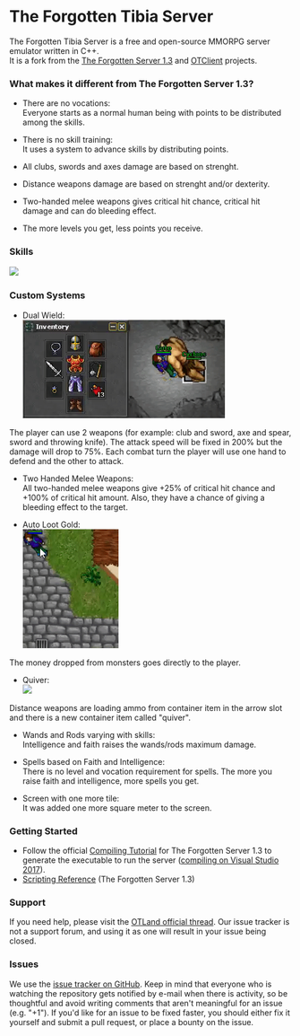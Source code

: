 The Forgotten Tibia Server
===============

The Forgotten Tibia Server is a free and open-source MMORPG server emulator written in C++.<br />
It is a fork from the [The Forgotten Server 1.3](https://github.com/otland/forgottenserver/commit/3b63f65) and [OTClient]() projects.

### What makes it different from The Forgotten Server 1.3?

* There are no vocations:<br />
Everyone starts as a normal human being with points to be distributed among the skills.

* There is no skill training:<br />
It uses a system to advance skills by distributing points.

* All clubs, swords and axes damage are based on strenght.

* Distance weapons damage are based on strenght and/or dexterity.

* Two-handed melee weapons gives critical hit chance, critical hit damage and can do bleeding effect.

* The more levels you get, less points you receive.

### Skills
![](images/CharacterMastery.gif)

### Custom Systems

* Dual Wield:<br />
![](images/DualWield.gif)

The player can use 2 weapons (for example: club and sword, axe and spear, sword and throwing knife). The attack speed will be fixed in 200% but the damage will drop to 75%. Each combat turn the player will use one hand to defend and the other to attack.

* Two Handed Melee Weapons:<br />
All two-handed melee weapons give +25% of critical hit chance and +100% of critical hit amount. Also, they have a chance of giving a bleeding effect to the target.

* Auto Loot Gold:<br />
![](images/AutoLoot.gif)

The money dropped from monsters goes directly to the player.

* Quiver:<br />
![](images/Quiver.gif)

Distance weapons are loading ammo from container item in the arrow slot and there is a new container item called "quiver".

* Wands and Rods varying with skills:<br />
Intelligence and faith raises the wands/rods maximum damage.

* Spells based on Faith and Intelligence:<br />
There is no level and vocation requirement for spells. The more you raise faith and intelligence, more spells you get.

* Screen with one more tile:<br />
It was added one more square meter to the screen.

### Getting Started

* Follow the official [Compiling Tutorial](https://github.com/otland/forgottenserver/wiki/Compiling) for The Forgotten Server 1.3 to generate the executable to run the server ([compiling on Visual Studio 2017](https://github.com/otland/forgottenserver/wiki/Compiling-on-Windows-%28vcpkg%29)).
* [Scripting Reference](https://github.com/otland/forgottenserver/wiki/Script-Interface) (The Forgotten Server 1.3)

### Support

If you need help, please visit the [OTLand official thread](https://otland.net/threads/otclient-the-forgotten-tibia-server-0-8.262301/). Our issue tracker is not a support forum, and using it as one will result in your issue being closed.

### Issues

We use the [issue tracker on GitHub](https://github.com/GustavoContreiras/TheForgottenTibiaServer/issues). Keep in mind that everyone who is watching the repository gets notified by e-mail when there is activity, so be thoughtful and avoid writing comments that aren't meaningful for an issue (e.g. "+1"). If you'd like for an issue to be fixed faster, you should either fix it yourself and submit a pull request, or place a bounty on the issue.
